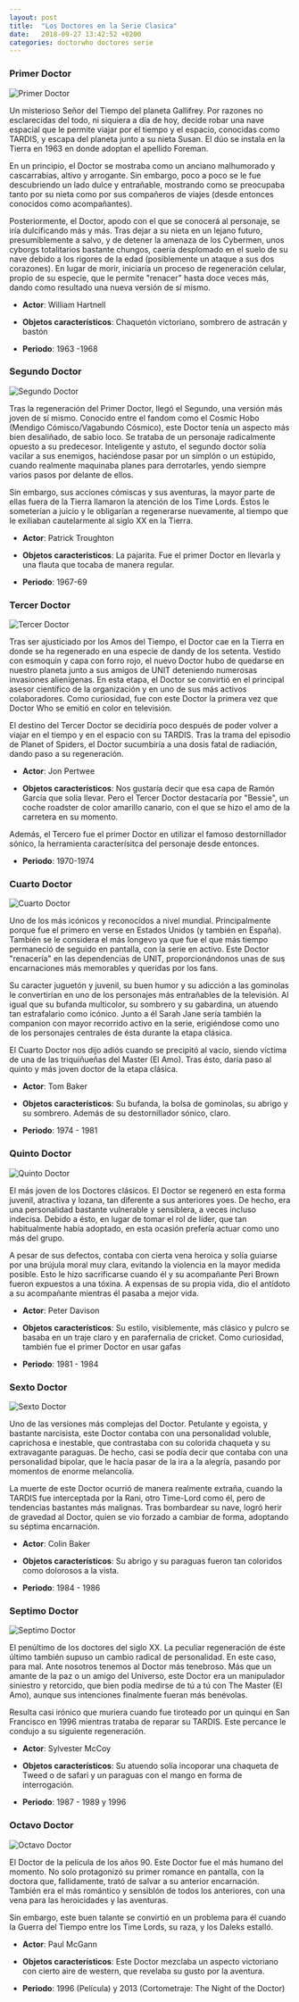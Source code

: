 ```yaml
---
layout: post
title:  "Los Doctores en la Serie Clasica"
date:   2018-09-27 13:42:52 +0200
categories: doctorwho doctores serie
---
```


### Primer Doctor

![Primer Doctor ](https://cdn.hobbyconsolas.com/sites/navi.axelspringer.es/public/media/image/2016/05/596450-doctor-who-todos-doctores.jpg)

Un misterioso Señor del Tiempo del planeta Gallifrey. Por razones no esclarecidas del todo, ni siquiera a día de hoy, decide robar una nave espacial que le permite viajar por el tiempo y el espacio, conocidas como TARDIS, y escapa del planeta junto a su nieta Susan. El dúo se instala en la Tierra en 1963 en donde adoptan el apellido Foreman.

En un principio, el Doctor se mostraba como un anciano malhumorado y cascarrabias, altivo y arrogante. Sin embargo, poco a poco se le fue descubriendo un lado dulce y entrañable, mostrando como se preocupaba tanto por su nieta como por sus compañeros de viajes (desde entonces conocidos como acompañantes).

Posteriormente, el Doctor, apodo con el que se conocerá al personaje, se iría dulcificando más y más. Tras dejar a su nieta en un lejano futuro, presumiblemente a salvo, y de detener la amenaza de los Cybermen, unos cyborgs totalitarios bastante chungos, caería desplomado en el suelo de su nave debido a los rigores de la edad (posiblemente un ataque a sus dos corazones). En lugar de morir, iniciaría un proceso de regeneración celular, propio de su especie, que le permite "renacer" hasta doce veces más, dando como resultado una nueva versión de sí mismo.

- **Actor**: William Hartnell

- **Objetos característicos**: Chaquetón victoriano, sombrero de astracán y bastón

- **Periodo**: 1963 -1968

### Segundo Doctor

![Segundo Doctor](https://cdn.hobbyconsolas.com/sites/navi.axelspringer.es/public/media/image/2016/05/596452-doctor-who-todos-doctores.jpg)

Tras la regeneración del Primer Doctor, llegó el Segundo, una versión más joven de sí mismo. Conocido entre el fandom como el Cosmic Hobo (Mendigo Cómisco/Vagabundo Cósmico), este Doctor tenía un aspecto más bien desaliñado, de sabio loco. Se trataba de un personaje radicalmente opuesto a su predecesor. Inteligente y astuto, el segundo doctor solía vacilar a sus enemigos, haciéndose pasar por un simplón o un estúpido, cuando realmente maquinaba planes para derrotarles, yendo siempre varios pasos por delante de ellos.

Sin embargo, sus acciones cómiscas y sus aventuras, la mayor parte de ellas fuera de la Tierra llamaron la atención de los Time Lords. Éstos le someterían a juicio y le obligarían a regenerarse nuevamente, al tiempo que le exiliaban cautelarmente al siglo XX en la Tierra.

- **Actor**: Patrick Troughton

- **Objetos caracteristicos**: La pajarita. Fue el primer Doctor en llevarla y una flauta que tocaba de manera regular. 

- **Periodo**: 1967-69

### Tercer Doctor

![Tercer Doctor](https://cdn.hobbyconsolas.com/sites/navi.axelspringer.es/public/media/image/2016/05/596454-doctor-who-todos-doctores.jpg)

Tras ser ajusticiado por los Amos del Tiempo, el Doctor cae en la Tierra en donde se ha regenerado en una especie de dandy de los setenta. Vestido con esmoquin y capa con forro rojo, el nuevo Doctor hubo de quedarse en nuestro planeta junto a sus amigos de UNIT deteniendo numerosas invasiones alienígenas. En esta etapa, el Doctor se convirtió en el principal asesor científico de la organización y en uno de sus más activos colaboradores. Como curiosidad, fue con este Doctor la primera vez que Doctor Who se emitió en color en televisión.

El destino del Tercer Doctor se decidiría poco después de poder volver a viajar en el tiempo y en el espacio con su TARDIS. Tras la trama del episodio de Planet of Spiders, el Doctor sucumbiría a una dosis fatal de radiación, dando paso a su regeneración.

- **Actor**: Jon Pertwee

- **Objetos característicos**: Nos gustaría decir que esa capa de Ramón García que solía llevar. Pero el Tercer Doctor destacaría por "Bessie", un  coche roadster de color amarillo canario, con el que se hizo el amo de la carretera en su momento.

Además, el Tercero fue el primer Doctor en utilizar el famoso destornillador sónico, la herramienta caracterísitca del personaje desde entonces. 

- **Periodo**: 1970-1974

### Cuarto Doctor

![Cuarto Doctor](https://cdn.hobbyconsolas.com/sites/navi.axelspringer.es/public/media/image/2016/05/596456-doctor-who-todos-doctores.jpg)

Uno de los más icónicos y reconocidos a nivel mundial. Principalmente porque fue el primero en verse en Estados Unidos (y también en España). También se le considera el más longevo ya que fue el que más tiempo permaneció de seguido en pantalla, con la serie en activo. Este Doctor "renacería" en las dependencias de UNIT, proporcionándonos unas de sus encarnaciones más memorables y queridas por los fans.

Su caracter juguetón y juvenil, su buen humor y su adicción a las gominolas le convertirían en uno de los personajes más entrañables de la televisión. Al igual que su bufanda multicolor, su sombrero y su gabardina, un atuendo tan estrafalario como icónico. Junto a él Sarah Jane sería también la companion con mayor recorrido activo en la serie, erigiéndose como uno de los personajes centrales de ésta durante la etapa clásica.

El Cuarto Doctor nos dijo adiós cuando se precipitó al vacío, siendo víctima de una de las triquiñueñas del Master (El Amo). Tras ésto, daría paso al quinto y más joven doctor de la etapa clásica.

- **Actor**: Tom Baker

- **Objetos característicos**: Su bufanda, la bolsa de gominolas, su abrigo y su sombrero. Además de su destornillador sónico, claro. 

- **Periodo**: 1974 - 1981

### Quinto Doctor

![Quinto Doctor](https://cdn.hobbyconsolas.com/sites/navi.axelspringer.es/public/media/image/2016/05/596458-doctor-who-todos-doctores.jpg)

El más joven de los Doctores clásicos. El Doctor se regeneró en esta forma juvenil, atractiva y lozana, tan diferente a sus anteriores yoes. De hecho, era una personalidad bastante vulnerable y sensiblera, a veces incluso indecisa. Debido a ésto, en lugar de tomar el rol de líder, que tan habitualmente había adoptado, en esta ocasión prefería actuar como uno más del grupo.

A pesar de sus defectos, contaba con cierta vena heroica y solía guiarse por una brújula moral muy clara, evitando la violencia en la mayor medida posible. Esto le hizo sacrificarse cuando él y su acompañante Peri Brown fueron expuestos a una tóxina. A expensas de su propia vida, dio el antídoto a su acompañante mientras él pasaba a mejor vida. 

- **Actor**: Peter Davison

- **Objetos característicos**: Su estilo, visiblemente, más clásico y pulcro se basaba en un traje claro y en parafernalia de cricket. Como curiosidad, también fue el primer Doctor en usar gafas

- **Periodo**: 1981 - 1984

### Sexto Doctor

![Sexto Doctor](https://cdn.hobbyconsolas.com/sites/navi.axelspringer.es/public/media/image/2016/05/596460-doctor-who-todos-doctores.jpg)

Uno de las versiones más complejas del Doctor. Petulante y egoista, y bastante narcisista, este Doctor contaba con una personalidad voluble, caprichosa e inestable, que contrastaba con su colorida chaqueta y su extravagante paraguas. De hecho, casi se podía decir que contaba con una personalidad bipolar, que le hacía pasar de la ira a la alegría, pasando por momentos de enorme melancolía.

La muerte de este Doctor ocurrió de manera realmente extraña, cuando la TARDIS fue interceptada por la Rani, otro Time-Lord como él, pero de tendencias bastantes más malignas. Tras bombardear su nave, logró herir de gravedad al Doctor, quien se vio forzado a cambiar de forma, adoptando su séptima encarnación.

- **Actor**: Colin Baker

- **Objetos característicos**: Su abrigo y su paraguas fueron tan coloridos como dolorosos a la vista.

- **Periodo**: 1984 - 1986

### Septimo Doctor

![Septimo Doctor](https://cdn.hobbyconsolas.com/sites/navi.axelspringer.es/public/media/image/2016/05/596462-doctor-who-todos-doctores.jpg)

El penúltimo de los doctores del siglo XX. La peculiar regeneración de éste último también supuso un cambio radical de personalidad. En este caso, para mal. Ante nosotros tenemos al Doctor más tenebroso. Más que un amante de la paz o un amigo del Universo, este Doctor era un manipulador siniestro y retorcido, que bien podía medirse de tú a tú con The Master (El Amo), aunque sus intenciones finalmente fueran más benévolas.

Resulta casi irónico que muriera cuando fue tiroteado por un quinqui en San Francisco en 1996 mientras trataba de reparar su TARDIS. Este percance le condujo a su siguiente regeneración. 

- **Actor**: Sylvester McCoy

- **Objetos característicos**: Su atuendo solía incoporar una chaqueta de Tweed o de safari y un  paraguas con el mango en forma de interrogación. 

- **Periodo**: 1987 - 1989 y 1996

### Octavo Doctor

![Octavo Doctor](https://cdn.hobbyconsolas.com/sites/navi.axelspringer.es/public/media/image/2016/05/596464-doctor-who-todos-doctores.jpg)

El Doctor de la película de los años 90. Este Doctor fue el más humano del momento. No solo protagonizó su primer romance en pantalla, con la doctora que, fallidamente, trató de salvar a su anterior encarnación. También era el más romántico y sensiblón de todos los anteriores, con una vena para las heroicidades y las aventuras.

Sin embargo, este buen talante se convirtió en un problema para él cuando la Guerra del Tiempo entre los Time Lords, su raza, y los Daleks estalló. 

- **Actor**: Paul McGann

- **Objetos característicos**: Este Doctor mezclaba un aspecto victoriano con cierto aire de western, que revelaba su gusto por la aventura.

- **Periodo**: 1996 (Película) y 2013 (Cortometraje: The Night of the Doctor)
